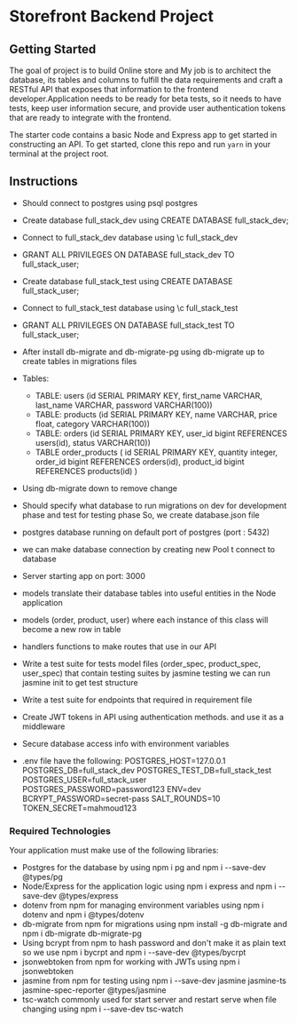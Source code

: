 # Storefront Backend Project

## Getting Started

The goal of project is to build Online store and My job is to architect the database, its tables and columns to fulfill the data requirements and craft a RESTful API that exposes that information to the frontend developer.Application needs to be ready for beta tests, so it needs to have tests, keep user information secure, and provide user authentication tokens that are ready to integrate with the frontend.

The starter code contains a basic Node and Express app to get started in constructing an API. To get started, clone this repo and run `yarn` in your terminal at the project root.

## Instructions 

- Should connect to postgres using psql postgres
- Create database full_stack_dev using CREATE DATABASE full_stack_dev;
- Connect to full_stack_dev database using \c full_stack_dev
- GRANT ALL PRIVILEGES ON DATABASE full_stack_dev TO full_stack_user;
- Create database full_stack_test using CREATE DATABASE full_stack_user;
- Connect to full_stack_test database using \c full_stack_test
- GRANT ALL PRIVILEGES ON DATABASE full_stack_test TO full_stack_user;
- After install db-migrate and db-migrate-pg using db-migrate up to create tables in migrations files
- Tables: 
    -  TABLE: users (id SERIAL PRIMARY KEY, first_name VARCHAR, last_name VARCHAR, password VARCHAR(100))
    -  TABLE: products (id SERIAL PRIMARY KEY, name VARCHAR, price float, category VARCHAR(100))
    -  TABLE: orders (id SERIAL PRIMARY KEY, user_id bigint REFERENCES users(id), status VARCHAR(10))
    -  TABLE order_products (
        id SERIAL PRIMARY KEY,
        quantity integer,
        order_id bigint REFERENCES orders(id),
        product_id bigint REFERENCES products(id)
    )

- Using db-migrate down to remove change
- Should specify what database to run migrations on dev for development phase and test for testing phase So,
we create database.json file
- postgres database running on default port of postgres (port : 5432)
- we can make database connection by creating new Pool t connect to database
- Server starting app on port: 3000
- models translate their database tables into useful entities in the Node application
- models (order, product, user) where each instance of this class will become a new row in table
- handlers functions to make routes that use in our API
- Write a test suite for tests model files (order_spec, product_spec, user_spec) that contain testing suites by jasmine testing we can run jasmine init to get test structure 
- Write a test suite for endpoints that required in requirement file
- Create JWT tokens in API using authentication methods. and use it as a middleware
- Secure database access info with environment variables
- .env file have the following:
    POSTGRES_HOST=127.0.0.1
    POSTGRES_DB=full_stack_dev
    POSTGRES_TEST_DB=full_stack_test
    POSTGRES_USER=full_stack_user
    POSTGRES_PASSWORD=password123
    ENV=dev
    BCRYPT_PASSWORD=secret-pass
    SALT_ROUNDS=10
    TOKEN_SECRET=mahmoud123


### Required Technologies
Your application must make use of the following libraries:
- Postgres for the database by using npm i pg and npm i --save-dev @types/pg
- Node/Express for the application logic using npm i express and npm i --save-dev @types/express
- dotenv from npm for managing environment variables using npm i dotenv and npm i @types/dotenv
- db-migrate from npm for migrations using npm install -g db-migrate and npm i db-migrate db-migrate-pg
- Using bcrypt from npm to hash password and don't make it as plain text so we use npm i bycrpt and npm i --save-dev @types/bycrpt
- jsonwebtoken from npm for working with JWTs using npm i jsonwebtoken
- jasmine from npm for testing using npm i --save-dev jasmine jasmine-ts jasmine-spec-reporter @types/jasmine
- tsc-watch commonly used for start server and restart serve when file changing using npm i --save-dev tsc-watch